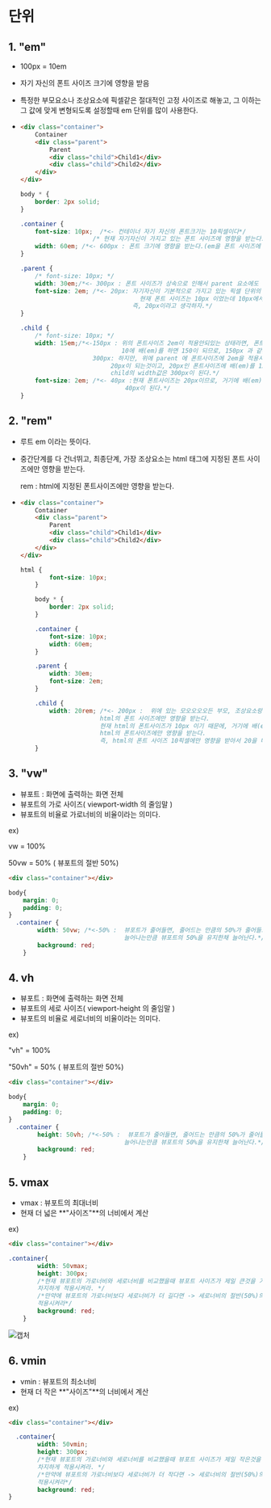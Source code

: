 # 단위

## 1. "em"

- 100px = 10em

- 자기 자신의 폰트 사이즈 크기에 영향을 받음

- 특정한 부모요소나 조상요소에 픽셀같은 절대적인 고정 사이즈로 해놓고, 그 이하는 그 값에 맞게 변형되도록
  설정할때 em 단위를 많이 사용한다.

- ```html
  <div class="container">
      Container
      <div class="parent">
          Parent
          <div class="child">Child1</div>
          <div class="child">Child2</div>
      </div>
  </div>
  ```

  ```css
  body * {
      border: 2px solid;
  }
  
  .container {
      font-size: 10px;  /*<- 컨테이너 자기 자신의 폰트크기는 10픽셀이다*/
                      /* 현재 자기자신이 가지고 있는 폰트 사이즈에 영향을 받는다.*/
      width: 60em; /*<- 600px : 폰트 크기에 영향을 받는다.(em을 폰트 사이즈에 배를 한다고 생각하자)*/
  }
  
  .parent {
      /* font-size: 10px; */
      width: 30em;/*<- 300px : 폰트 사이즈가 상속으로 인해서 parent 요소에도 10px이 되므로, 300px과 같은 의미다 */
      font-size: 2em; /*<- 20px: 자기자신이 기본적으로 가지고 있는 픽셀 단위의 폰트 사이즈의 두배라는 의미다
                        		   현재 폰트 사이즈는 10px 이었는데 10px에서 배(em)를 하는것이므로, 20이 된다.
                                 즉, 20px이라고 생각하자.*/ 
  }
  
  .child {
      /* font-size: 10px; */
      width: 15em;/*<-150px : 위의 폰트사이즈 2em이 적용안되있는 상태라면, 폰트 사이즈는 상속으로 인해서 10px이다. 
                              10에 배(em)를 하면 150이 되므로, 150px 과 같은 의미이다.
                      300px: 하지만, 위에 parent 에 폰트사이즈에 2em을 적용시킨다면, parent의 폰트 사이즈는 
      					   20px이 되는것이고, 20px인 폰트사이즈에 배(em)를 15로 한다면 300이 되므로 
      					   child의 width값은 300px이 된다.*/
      font-size: 2em; /*<- 40px :현재 폰트사이즈는 20px이므로, 거기에 배(em)을 하게 된다면 폰트사이즈는 
      						   40px이 된다.*/
  }
  ```

## 2. "rem"

- 루트 em 이라는 뜻이다. 

- 중간단계를 다 건너뛰고, 최종단계, 가장 조상요소는 html 태그에 지정된 폰트 사이즈에만 영향을 받는다.

  rem : html에 지정된 폰트사이즈에만 영향을 받는다.

- ```html
  <div class="container">
      Container
      <div class="parent">
          Parent
          <div class="child">Child1</div>
          <div class="child">Child2</div>
      </div>
  </div>
  ```

  ```css
  html {
          font-size: 10px;
      }
  
      body * {
          border: 2px solid;
      }
  
      .container {
          font-size: 10px;
          width: 60em;
      }
  
      .parent {
          width: 30em;
          font-size: 2em;
      }
  
      .child {
          width: 20rem; /*<- 200px :  위에 있는 모오오오오든 부모, 조상요소랑 상관없이 제일 최상위 조상요소인
                        html의 폰트 사이즈에만 영향을 받는다. 
                        현재 html의 폰트사이즈가 10px 이기 때문에, 거기에 배(em)를 하는데, rem으로 인해서
                        html의 폰트사이즈에만 영향을 받는다. 
                        즉, html의 폰트 사이즈 10픽셀에만 영향을 받아서 20을 배하므로 200px이 된다*/
      }
  ```

  

## 3. "vw"

- 뷰포트 : 화면에 출력하는 화면 전체
- 뷰포트의 가로 사이즈( viewport-width 의 줄임말 )
- 뷰포트의 비율로 가로너비의 비율이라는 의미다.

ex)

vw = 100%

50vw = 50% ( 뷰포트의 절반 50%)

```html
<div class="container"></div>
```

```css
body{
    margin: 0;
    padding: 0;
}
  .container {
        width: 50vw; /*<-50% :  뷰포트가 줄어들면, 줄어드는 만큼의 50%가 줄어들고, 뷰포트가 늘어나면, 
                                늘어나는만큼 뷰포트의 50%을 유지한채 늘어난다.*/
        background: red;
    }
```



## 4. vh

- 뷰포트 : 화면에 출력하는 화면 전체
- 뷰포트의 세로 사이즈( viewport-height 의 줄임말 )
- 뷰포트의 비율로 세로너비의 비율이라는 의미다.

ex)

"vh" = 100%

"50vh" = 50% ( 뷰포트의 절반 50%)

```html
<div class="container"></div>
```

```css
body{
    margin: 0;
    padding: 0;
}
  .container {
        height: 50vh; /*<-50% :  뷰포트가 줄어들면, 줄어드는 만큼의 50%가 줄어들고, 뷰포트가 늘어나면, 
                                늘어나는만큼 뷰포트의 50%을 유지한채 늘어난다.*/
        background: red;
    }
```



## 5. vmax

- vmax : 뷰포트의 최대너비
- 현재 더 넓은 **"사이즈"**의 너비에서 계산

ex)

```html
<div class="container"></div>
```

```css
.container{
        width: 50vmax; 
        height: 300px;
        /*현재 뷰포트의 가로너비와 세로너비를 비교했을때 뷰포트 사이즈가 제일 큰것을 기준으로, 그 너비의 절반(50%)만
        차지하게 적용시켜라. */
        /*만약에 뷰포트의 가로너비보다 세로너비가 더 길다면 -> 세로너비의 절반(50%)의 사이즈만큼 가로너비를 차지하게
        적용시켜라*/
        background: red;
    }
```

![캡처](https://user-images.githubusercontent.com/62126380/77244148-5c9c7980-6c55-11ea-8a62-2bfee7bcf170.PNG)

## 6. vmin

- vmin : 뷰포트의 최소너비
- 현재 더 작은 **"사이즈"**의 너비에서 계산

ex)

```html
<div class="container"></div>
```

```css
  .container{
        width: 50vmin; 
        height: 300px;
        /*현재 뷰포트의 가로너비와 세로너비를 비교했을때 뷰포트 사이즈가 제일 작은것을 기준으로, 그 너비의 절반(50%)만
        차지하게 적용시켜라. */
        /*만약에 뷰포트의 가로너비보다 세로너비가 더 작다면 -> 세로너비의 절반(50%)의 사이즈만큼 가로너비를 차지하게
        적용시켜라*/
        background: red;
}
```

